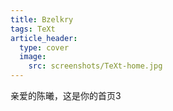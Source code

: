 ```yaml
---
title: Bzelkry
tags: TeXt
article_header:
  type: cover
  image:
    src: screenshots/TeXt-home.jpg
---
```


亲爱的陈曦，这是你的首页3

<!--more-->
